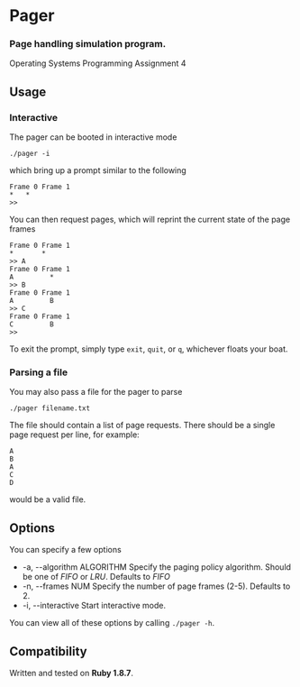 # Pager

### Page handling simulation program.

Operating Systems
Programming Assignment 4

## Usage

### Interactive

The pager can be booted in interactive mode

    ./pager -i
    
which bring up a prompt similar to the following

    Frame 0	Frame 1	
    *	*	
    >>
    
You can then request pages, which will reprint the current state of the page frames

    Frame 0	Frame 1	
    *       *	
    >> A
    Frame 0	Frame 1	
    A	      *	
    >> B
    Frame 0	Frame 1	
    A	      B	
    >> C
    Frame 0	Frame 1	
    C	      B	
    >>
    
To exit the prompt, simply type `exit`, `quit`, or `q`, whichever floats your boat.
    
### Parsing a file

You may also pass a file for the pager to parse

    ./pager filename.txt
    
The file should contain a list of page requests. There should be a single page request per line, for example:

    A
    B
    A
    C
    D
    
would be a valid file.

## Options

You can specify a few options

*   -a, --algorithm ALGORITHM
    Specify the paging policy algorithm.
    Should be one of _FIFO_ or _LRU_. Defaults to _FIFO_
*   -n, --frames NUM
    Specify the number of page frames (2-5). Defaults to 2.
*   -i, --interactive
    Start interactive mode.
  
You can view all of these options by calling `./pager -h`.

## Compatibility

Written and tested on __Ruby 1.8.7__.
